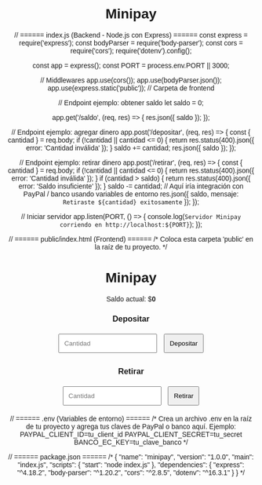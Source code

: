 # Minipay
// ====== index.js (Backend - Node.js con Express) ======
const express = require('express');
const bodyParser = require('body-parser');
const cors = require('cors');
require('dotenv').config();

const app = express();
const PORT = process.env.PORT || 3000;

// Middlewares
app.use(cors());
app.use(bodyParser.json());
app.use(express.static('public')); // Carpeta de frontend

// Endpoint ejemplo: obtener saldo
let saldo = 0;

app.get('/saldo', (req, res) => {
  res.json({ saldo });
});

// Endpoint ejemplo: agregar dinero
app.post('/depositar', (req, res) => {
  const { cantidad } = req.body;
  if (!cantidad || cantidad <= 0) {
    return res.status(400).json({ error: 'Cantidad inválida' });
  }
  saldo += cantidad;
  res.json({ saldo });
});

// Endpoint ejemplo: retirar dinero
app.post('/retirar', (req, res) => {
  const { cantidad } = req.body;
  if (!cantidad || cantidad <= 0) {
    return res.status(400).json({ error: 'Cantidad inválida' });
  }
  if (cantidad > saldo) {
    return res.status(400).json({ error: 'Saldo insuficiente' });
  }
  saldo -= cantidad;
  // Aquí iría integración con PayPal / banco usando variables de entorno
  res.json({ saldo, mensaje: `Retiraste ${cantidad} exitosamente` });
});

// Iniciar servidor
app.listen(PORT, () => {
  console.log(`Servidor Minipay corriendo en http://localhost:${PORT}`);
});


// ====== public/index.html (Frontend) ======
/*
Coloca esta carpeta 'public' en la raíz de tu proyecto.
*/

<!DOCTYPE html>
<html lang="es">
<head>
  <meta charset="UTF-8">
  <title>Minipay</title>
  <style>
    body { font-family: Arial, sans-serif; text-align: center; margin: 50px; }
    input, button { padding: 10px; margin: 5px; }
    #saldo { font-weight: bold; }
  </style>
</head>
<body>
  <h1>Minipay</h1>
  <p>Saldo actual: $<span id="saldo">0</span></p>

  <h3>Depositar</h3>
  <input type="number" id="depositar" placeholder="Cantidad">
  <button onclick="depositar()">Depositar</button>

  <h3>Retirar</h3>
  <input type="number" id="retirar" placeholder="Cantidad">
  <button onclick="retirar()">Retirar</button>

  <p id="mensaje"></p>

  <script>
    async function actualizarSaldo() {
      const res = await fetch('/saldo');
      const data = await res.json();
      document.getElementById('saldo').innerText = data.saldo;
    }

    async function depositar() {
      const cantidad = parseFloat(document.getElementById('depositar').value);
      const res = await fetch('/depositar', {
        method: 'POST',
        headers: { 'Content-Type': 'application/json' },
        body: JSON.stringify({ cantidad })
      });
      const data = await res.json();
      if(data.error) {
        document.getElementById('mensaje').innerText = data.error;
      } else {
        actualizarSaldo();
        document.getElementById('mensaje').innerText = `Depositaste $${cantidad}`;
      }
    }

    async function retirar() {
      const cantidad = parseFloat(document.getElementById('retirar').value);
      const res = await fetch('/retirar', {
        method: 'POST',
        headers: { 'Content-Type': 'application/json' },
        body: JSON.stringify({ cantidad })
      });
      const data = await res.json();
      if(data.error) {
        document.getElementById('mensaje').innerText = data.error;
      } else {
        actualizarSaldo();
        document.getElementById('mensaje').innerText = data.mensaje;
      }
    }

    actualizarSaldo();
  </script>
</body>
</html>


// ====== .env (Variables de entorno) ======
/*
Crea un archivo .env en la raíz de tu proyecto y agrega tus claves de PayPal o banco aquí.
Ejemplo:
PAYPAL_CLIENT_ID=tu_client_id
PAYPAL_CLIENT_SECRET=tu_secret
BANCO_EC_KEY=tu_clave_banco
*/

// ====== package.json ======
/*
{
  "name": "minipay",
  "version": "1.0.0",
  "main": "index.js",
  "scripts": {
    "start": "node index.js"
  },
  "dependencies": {
    "express": "^4.18.2",
    "body-parser": "^1.20.2",
    "cors": "^2.8.5",
    "dotenv": "^16.3.1"
  }
}
*/
